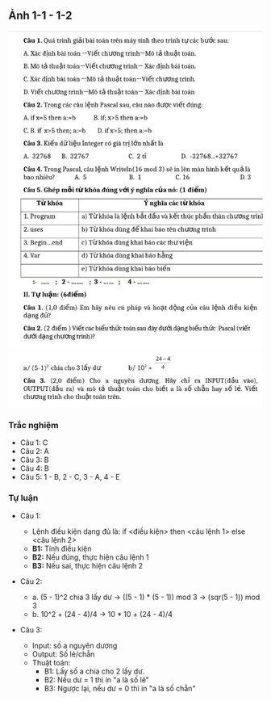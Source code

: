 ## Ảnh 1-1 - 1-2
![Ảnh 1-1](img/1-1.jpg)
![Ảnh 1-2](img/1-2.jpg)

### Trắc nghiệm
- Câu 1: C
- Câu 2: A
- Câu 3: B
- Câu 4: B
- Câu 5: 1 - B, 2 - C, 3 - A, 4 - E

### Tự luận
- Câu 1: 
  - Lệnh điều kiện dạng đủ là: if <điều kiện> then <câu lệnh 1> else <câu lệnh 2>
  - **B1:** Tính điều kiện
  - **B2:** Nếu đúng, thực hiện câu lệnh 1
  - **B3:** Nếu sai, thực hiện câu lệnh 2

- Câu 2:
  - a. (5 - 1)^2 chia 3 lấy dư -> ((5 - 1) * (5 - 1)) mod 3 -> (sqr(5 - 1)) mod 3
  - b. 10^2 + (24 - 4)/4 -> 10 * 10 + (24 - 4)/4

- Câu 3:
  - Input: số a nguyên dương
  - Output: Số lẻ/chẵn
  - Thuật toán:
    - B1: Lấy số a chia cho 2 lấy dư.
    - B2: Nếu dư = 1 thì in "a là số lẻ"
    - B3: Ngược lại, nếu dư = 0 thì in "a là số chẵn"
    
